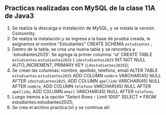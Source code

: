 ## Practicas realizadas con MySQL de la clase 11A de Java3

1. Se realiza la descarga e instalación de MySQL, y se instala la versión Comunnity.
2. Se realiza la instalación y se ingresa a la base de prueba creada, le asignamos el nombre "Estudiantes"
CREATE SCHEMA `estudiantes` ;
3. Dentro de la tabla, se crea una nueva tabla y se renombra a 'estudiantes2025'. Se agrega la primer columna: 'id'
CREATE TABLE `estudiantes`.`estudiantes2025` (
  `idestudiantes2025` INT NOT NULL AUTO_INCREMENT,
  PRIMARY KEY (`idestudiantes2025`));
4. Se crean las columnas: nombre, apellido, telefono, email
ALTER TABLE `estudiantes`.`estudiantes2025` 
ADD COLUMN `nombre` VARCHAR(45) NULL AFTER `idestudiantes2025`,
ADD COLUMN `apellido` VARCHAR(45) NULL AFTER `nombre`,
ADD COLUMN `telefono` VARCHAR(45) NULL AFTER `apellido`,
ADD COLUMN `email` VARCHAR(45) NULL AFTER `telefono`;
5. Luego iremos a la opción "Select Rows - Limit 1000"
SELECT * FROM estudiantes.estudiantes2025;
6. Se crea el archivo practica.txt y se continua allí
